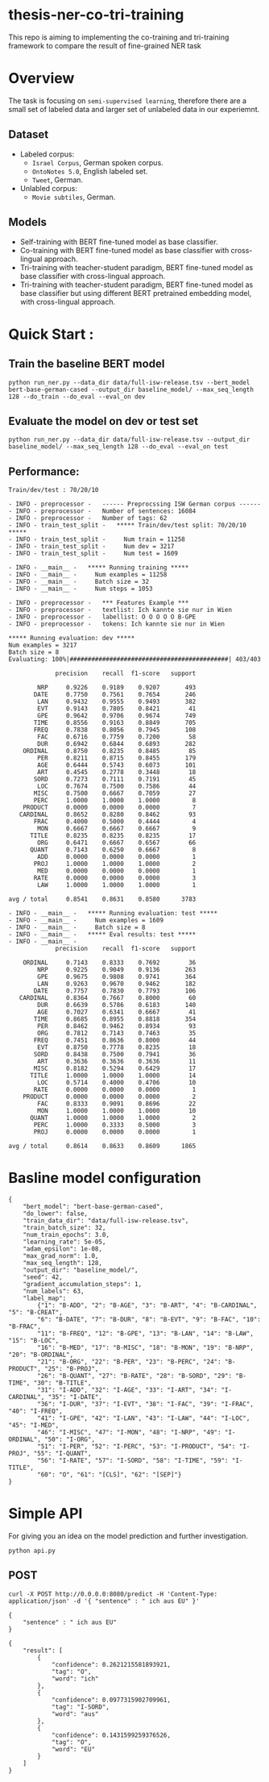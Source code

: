 # thesis-ner-co-tri-training
This repo is aiming to implementing the co-training and tri-training framework to compare the result of fine-grained NER task

# Overview
The task is focusing on `semi-supervised learning`, therefore there are a small set of labeled data and larger set of unlabeled data in our experiemnt.
## Dataset
* Labeled corpus:
    - `Israel Corpus`, German spoken corpus.
    - `OntoNotes 5.0`, English labeled set.
    - `Tweet`, German.
* Unlabled corpus:
    - `Movie subtiles`, German.

## Models
* Self-training with BERT fine-tuned model as base classifier.
* Co-training with BERT fine-tuned model as base classifier with cross-lingual approach.
* Tri-training with teacher-student paradigm, BERT fine-tuned model as base classifier with cross-lingual approach.
* Tri-training with teacher-student paradigm, BERT fine-tuned model as base classifier but using different BERT pretrained embedding model, with cross-lingual approach.

# Quick Start : 

## Train the baseline BERT model
`python run_ner.py --data_dir data/full-isw-release.tsv --bert_model bert-base-german-cased --output_dir baseline_model/ --max_seq_length 128 --do_train --do_eval --eval_on dev`

## Evaluate the model on dev or test set
``python run_ner.py --data_dir data/full-isw-release.tsv --output_dir baseline_model/ --max_seq_length 128 --do_eval --eval_on test``

## Performance:
`Train/dev/test : 70/20/10`

```
- INFO - preprocessor -   ------ Preprocssing ISW German corpus ------
- INFO - preprocessor -   Number of sentences: 16084 
- INFO - preprocessor -   Number of tags: 62 
- INFO - train_test_split -   ***** Train/dev/test split: 70/20/10 *****
- INFO - train_test_split -     Num train = 11258
- INFO - train_test_split -     Num dev = 3217
- INFO - train_test_split -     Num test = 1609

- INFO - __main__ -   ***** Running training *****
- INFO - __main__ -     Num examples = 11258
- INFO - __main__ -     Batch size = 32
- INFO - __main__ -     Num steps = 1053

- INFO - preprocessor -   *** Features Example ***
- INFO - preprocessor -   textlist: Ich kannte sie nur in Wien
- INFO - preprocessor -   labellist: O O O O O B-GPE
- INFO - preprocessor -   tokens: Ich kannte sie nur in Wien
```


```
***** Running evaluation: dev *****
Num examples = 3217
Batch size = 8
Evaluating: 100%|############################################| 403/403 

             precision    recall  f1-score   support

        NRP     0.9226    0.9189    0.9207       493
       DATE     0.7750    0.7561    0.7654       246
        LAN     0.9432    0.9555    0.9493       382
        EVT     0.9143    0.7805    0.8421        41
        GPE     0.9642    0.9706    0.9674       749
       TIME     0.8556    0.9163    0.8849       705
       FREQ     0.7838    0.8056    0.7945       108
        FAC     0.6716    0.7759    0.7200        58
        DUR     0.6942    0.6844    0.6893       282
    ORDINAL     0.8750    0.8235    0.8485        85
        PER     0.8211    0.8715    0.8455       179
        AGE     0.6444    0.5743    0.6073       101
        ART     0.4545    0.2778    0.3448        18
       SORD     0.7273    0.7111    0.7191        45
        LOC     0.7674    0.7500    0.7586        44
       MISC     0.7500    0.6667    0.7059        27
       PERC     1.0000    1.0000    1.0000         8
    PRODUCT     0.0000    0.0000    0.0000         7
   CARDINAL     0.8652    0.8280    0.8462        93
       FRAC     0.4000    0.5000    0.4444         4
        MON     0.6667    0.6667    0.6667         9
      TITLE     0.8235    0.8235    0.8235        17
        ORG     0.6471    0.6667    0.6567        66
      QUANT     0.7143    0.6250    0.6667         8
        ADD     0.0000    0.0000    0.0000         1
       PROJ     1.0000    1.0000    1.0000         2
        MED     0.0000    0.0000    0.0000         1
       RATE     0.0000    0.0000    0.0000         3
        LAW     1.0000    1.0000    1.0000         1

avg / total     0.8541    0.8631    0.8580      3783
```

```
- INFO - __main__ -   ***** Running evaluation: test *****
- INFO - __main__ -     Num examples = 1609
- INFO - __main__ -     Batch size = 8
- INFO - __main__ -   ***** Eval results: test *****
- INFO - __main__ -   
             precision    recall  f1-score   support

    ORDINAL     0.7143    0.8333    0.7692        36
        NRP     0.9225    0.9049    0.9136       263
        GPE     0.9675    0.9808    0.9741       364
        LAN     0.9263    0.9670    0.9462       182
       DATE     0.7757    0.7830    0.7793       106
   CARDINAL     0.8364    0.7667    0.8000        60
        DUR     0.6639    0.5786    0.6183       140
        AGE     0.7027    0.6341    0.6667        41
       TIME     0.8685    0.8955    0.8818       354
        PER     0.8462    0.9462    0.8934        93
        ORG     0.7812    0.7143    0.7463        35
       FREQ     0.7451    0.8636    0.8000        44
        EVT     0.8750    0.7778    0.8235        18
       SORD     0.8438    0.7500    0.7941        36
        ART     0.3636    0.3636    0.3636        11
       MISC     0.8182    0.5294    0.6429        17
      TITLE     1.0000    1.0000    1.0000        14
        LOC     0.5714    0.4000    0.4706        10
       RATE     0.0000    0.0000    0.0000         1
    PRODUCT     0.0000    0.0000    0.0000         2
        FAC     0.8333    0.9091    0.8696        22
        MON     1.0000    1.0000    1.0000        10
      QUANT     1.0000    1.0000    1.0000         2
       PERC     1.0000    0.3333    0.5000         3
       PROJ     0.0000    0.0000    0.0000         1

avg / total     0.8614    0.8633    0.8609      1865
```

# Basline model configuration
```
{
    "bert_model": "bert-base-german-cased", 
    "do_lower": false, 
    "train_data_dir": "data/full-isw-release.tsv", 
    "train_batch_size": 32, 
    "num_train_epochs": 3.0, 
    "learning_rate": 5e-05, 
    "adam_epsilon": 1e-08, 
    "max_grad_norm": 1.0, 
    "max_seq_length": 128, 
    "output_dir": "baseline_model/", 
    "seed": 42, 
    "gradient_accumulation_steps": 1, 
    "num_labels": 63, 
    "label_map": 
        {"1": "B-ADD", "2": "B-AGE", "3": "B-ART", "4": "B-CARDINAL", "5": "B-CREAT", 
        "6": "B-DATE", "7": "B-DUR", "8": "B-EVT", "9": "B-FAC", "10": "B-FRAC", 
        "11": "B-FREQ", "12": "B-GPE", "13": "B-LAN", "14": "B-LAW", "15": "B-LOC", 
        "16": "B-MED", "17": "B-MISC", "18": "B-MON", "19": "B-NRP", "20": "B-ORDINAL", 
        "21": "B-ORG", "22": "B-PER", "23": "B-PERC", "24": "B-PRODUCT", "25": "B-PROJ", 
        "26": "B-QUANT", "27": "B-RATE", "28": "B-SORD", "29": "B-TIME", "30": "B-TITLE", 
        "31": "I-ADD", "32": "I-AGE", "33": "I-ART", "34": "I-CARDINAL", "35": "I-DATE", 
        "36": "I-DUR", "37": "I-EVT", "38": "I-FAC", "39": "I-FRAC", "40": "I-FREQ", 
        "41": "I-GPE", "42": "I-LAN", "43": "I-LAW", "44": "I-LOC", "45": "I-MED", 
        "46": "I-MISC", "47": "I-MON", "48": "I-NRP", "49": "I-ORDINAL", "50": "I-ORG", 
        "51": "I-PER", "52": "I-PERC", "53": "I-PRODUCT", "54": "I-PROJ", "55": "I-QUANT", 
        "56": "I-RATE", "57": "I-SORD", "58": "I-TIME", "59": "I-TITLE", 
        "60": "O", "61": "[CLS]", "62": "[SEP]"}
}
```

# Simple API
For giving you an idea on the model prediction and further investigation. 

`python api.py`

## POST
`curl -X POST http://0.0.0.0:8080/predict -H 'Content-Type: application/json' -d '{ "sentence" : " ich aus EU" }'`
```
{
	"sentence" : " ich aus EU"
}
```

```
{
    "result": [
        {
            "confidence": 0.2621215581893921,
            "tag": "O",
            "word": "ich"
        },
        {
            "confidence": 0.0977315902709961,
            "tag": "I-SORD",
            "word": "aus"
        },
        {
            "confidence": 0.1431599259376526,
            "tag": "O",
            "word": "EU"
        }
    ]
}
```